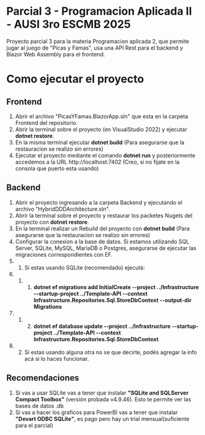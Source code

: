 # Parcial 3 - Programacion Aplicada II - AUSI 3ro ESCMB 2025
Proyecto parcial 3 para la materia Programacion aplicada 2, que permite jugar al juego de "Picas y Famas", usa una API Rest para el backend y Blazor Web Assembly para el frontend. 

# Como ejecutar el proyecto

## Frontend

1. Abrir el archivo "PicasYFamas.BlazorApp.sln" que esta en la carpeta Frontend del repositorio. 
2. Abrir la terminal sobre el proyecto (en VisualStudio 2022) y ejecutar **dotnet restore**. 
3. En la misma terminal ejecutar **dotnet build** (Para asegurarse que la restauracion se realizo sin errores)
4. Ejecutar el proyecto mediante el comando **dotnet run** y posteriormente accedemos a la URL http://localhost:7402 (Creo, si no fijate en la consola que puerto esta usando)

## Backend

1. Abrir el proyecto ingresando a la carpeta Backend y ejecutando el archivo "HybridDDDArchitecture.sln".
2. Abrir la terminal sobre el proyecto y restaurar los packetes Nugets del proyecto con **dotnet restore**. 
3. En la terminal realizar un Rebuild del proyecto con **dotnet build** (Para asegurarse que la restauracion se realizo sin errores)
4. Configurar la conexion a la base de datos. Si estamos utilizando SQL Server, SQLite, MySQL, MariaDB o Postgres, asegurarse de ejecutar las migraciones correspondientes con EF.
4. 1. Si estas usando SQLite (recomendado) ejecutá: 
4. 1. 1. **dotnet ef migrations add InitialCreate --project ../Infrastructure --startup-project ../Template-API --context Infrastructure.Repositories.Sql.StoreDbContext --output-dir Migrations**
4. 1. 2. **dotnet ef database update --project ../Infrastructure --startup-project ../Template-API --context Infrastructure.Repositories.Sql.StoreDbContext**
4. 2. Si estas usando alguna otra no se que decirte, podés agregar la info acá si lo haces funcionar. 

## Recomendaciones

1. Si vas a usar SQLite vas a tener que instalar **"SQLite and SQLServer Compact Toolbox"** (versión probada v4.9.46). Esto te permite ver las bases de datos .db
2. Si vas a hacer los graficos para PowerBI vas a tener que instalar **"Devart ODBC SQLite"**, es pago pero hay un trial mensual(suficiente para el parcial)
